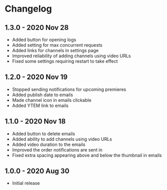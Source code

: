 # Changelog

## 1.3.0 - 2020 Nov 28
- Added button for opening logs
- Added setting for max concurrent requests
- Added links for channels in settings page
- Improved reliability of adding channels using video URLs
- Fixed some settings requiring restart to take effect

## 1.2.0 - 2020 Nov 19
- Stopped sending notifications for upcoming premieres
- Added publish date to emails
- Made channel icon in emails clickable
- Added YTEM link to emails

## 1.1.0 - 2020 Nov 18
- Added button to delete emails
- Added ability to add channels using video URLs
- Added video duration to the emails
- Improved the order notifications are sent in
- Fixed extra spacing appearing above and below the thumbnail in emails

## 1.0.0 - 2020 Aug 30
- Initial release
